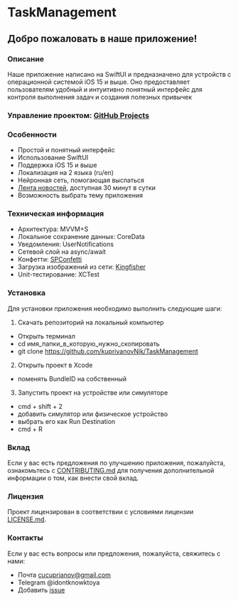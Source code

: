 # TaskManagement
## Добро пожаловать в наше приложение!

### Описание
Наше приложение написано на SwiftUI и предназначено для устройств с операционной системой iOS 15 и выше. Оно предоставляет пользователям удобный и интуитивно понятный интерфейс для контроля выполнения задач и создания полезных привычек  

### Управление проектом: [GitHub Projects](https://github.com/users/kupriyanovNik/projects/1/views/1)

### Особенности
- Простой и понятный интерфейс
- Использование SwiftUI
- Поддержка iOS 15 и выше
- Локализация на 2 языка (ru/en)
- Нейронная сеть, помогающая выспаться
- [Лента новостей](https://api.spaceflightnewsapi.net/v3/articles), доступная 30 минут в сутки
- Возможность выбрать тему приложения

### Техническая информация 
- Архитектура: MVVM+S
- Локальное сохранение данных: CoreData
- Уведомления: UserNotifications
- Сетевой слой на async/await
- Конфетти: [SPConfetti](https://github.com/ivanvorobei/SPConfetti)
- Загрузка изображений из сети: [Kingfisher](https://github.com/onevcat/Kingfisher)
- Unit-тестирование: XCTest

### Установка
Для установки приложения необходимо выполнить следующие шаги:

1. Скачать репозиторий на локальный компьютер
  - Открыть терминал
  - cd имя_папки_в_которую_нужно_скопировать
  - git clone https://github.com/kupriyanovNik/TaskManagement
2. Открыть проект в Xcode
  - поменять BundleID на собственный
3. Запустить проект на устройстве или симуляторе
  - cmd + shift + 2
  - добавить симулятор или физическое устройство
  - выбрать его как Run Destination
  - cmd + R

### Вклад
Если у вас есть предложения по улучшению приложения, пожалуйста, ознакомьтесь с [CONTRIBUTING.md](CONTRIBUTING.md) для получения дополнительной информации о том, как внести свой вклад.

### Лицензия
Проект лицензирован в соответствии с условиями лицензии [LICENSE.md](LICENSE.md).

### Контакты
Если у вас есть вопросы или предложения, пожалуйста, свяжитесь с нами:
- Почта [cucuprianov@gmail.com](mailto:cucuprianov@gmail.com)
- Telegram @idontknowktoya
- Добавить [issue](https://github.com/kupriyanovNik/TaskManagement/issues/new)
